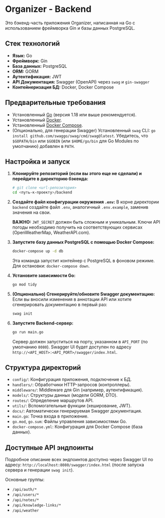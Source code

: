 # Organizer - Backend

Это бэкенд-часть приложения Organizer, написанная на Go с использованием фреймворка Gin и базы данных PostgreSQL.

## Стек технологий

- **Язык:** Go
- **Фреймворк:** Gin
- **База данных:** PostgreSQL
- **ORM:** GORM
- **Аутентификация:** JWT
- **API Документация:** Swagger (OpenAPI) через `swag` и `gin-swagger`
- **Контейнеризация БД:** Docker, Docker Compose

## Предварительные требования

- Установленный [Go](https://golang.org/dl/) (версия 1.18 или выше рекомендуется).
- Установленный [Docker](https://www.docker.com/get-started).
- Установленный [Docker Compose](https://docs.docker.com/compose/install/).
- (Опционально, для генерации Swagger) Установленный `swag` CLI: `go install github.com/swaggo/swag/cmd/swag@latest`. Убедитесь, что `$GOPATH/bin` или `$GOBIN` (или `$HOME/go/bin` для Go Modules по умолчанию) добавлен в `PATH`.

## Настройка и запуск

1.  **Клонируйте репозиторий (если вы этого еще не сделали) и перейдите в директорию бэкенда:**
    ```bash
    # git clone <url-репозитория>
    cd <путь-к-проекту>/backend
    ```

2.  **Создайте файл конфигурации окружения `.env`:**
    В корне директории `backend` создайте файл `.env`, аналогичный `.env.example`, заменив значения на свои.
    
    **ВАЖНО:** `JWT_SECRET` должен быть сложным и уникальным. Ключи API погоды необходимо получить на соответствующих сервисах (OpenWeatherMap, WeatherAPI.com).

3.  **Запустите базу данных PostgreSQL с помощью Docker Compose:**
    ```bash
    docker-compose up -d db
    ```
    Эта команда запустит контейнер с PostgreSQL в фоновом режиме. Для остановки: `docker-compose down`.

4.  **Установите зависимости Go:**
    ```bash
    go mod tidy
    ```

5.  **(Опционально) Сгенерируйте/обновите Swagger документацию:**
    Если вы вносили изменения в аннотации API или хотите сгенерировать документацию в первый раз:
    ```bash
    swag init
    ```

6.  **Запустите Backend-сервер:**
    ```bash
    go run main.go
    ```
    Сервер должен запуститься на порту, указанном в `API_PORT` (по умолчанию `8080`). Swagger UI будет доступен по адресу `http://<API_HOST>:<API_PORT>/swagger/index.html`.

## Структура директорий

- `config/`: Конфигурация приложения, подключение к БД.
- `handlers/`: Обработчики HTTP-запросов (контроллеры).
- `middleware/`: Middleware для Gin (например, аутентификация).
- `models/`: Структуры данных (модели GORM, DTO).
- `routes/`: Определение маршрутов API.
- `utils/`: Вспомогательные функции (хеширование, JWT).
- `docs/`: Автоматически генерируемая Swagger документация.
- `main.go`: Точка входа в приложение.
- `go.mod`, `go.sum`: Файлы управления зависимостями Go.
- `docker-compose.yml`: Конфигурация для Docker Compose (база данных).

## Доступные API эндпоинты

Подробное описание всех эндпоинтов доступно через Swagger UI по адресу:
`http://localhost:8080/swagger/index.html` (после запуска сервера и генерации `swag init`).

Основные группы:
- `/api/auth/*`
- `/api/users/*`
- `/api/notes/*`
- `/api/knowledge-links/*`
- `/api/weather`